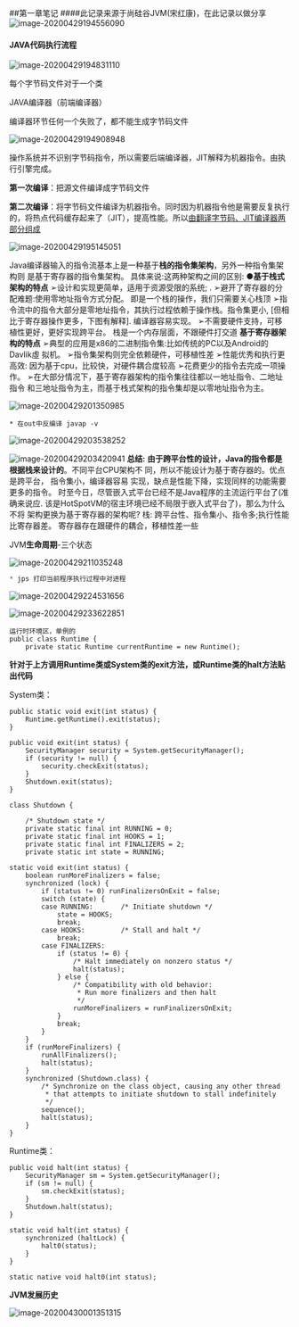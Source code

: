 ##第一章笔记
####此记录来源于尚硅谷JVM(宋红康)，在此记录以做分享
![image-20200429194556090](https://cdn.jsdelivr.net/gh/1392517138/imgRepository@master/image-20200429194556090.png)



#### JAVA代码执行流程

![image-20200429194831110](https://cdn.jsdelivr.net/gh/1392517138/imgRepository@master/image-20200429194831110.png)

每个字节码文件对于一个类

JAVA编译器（前端编译器）

编译器环节任何一个失败了，都不能生成字节码文件

![image-20200429194908948](https://cdn.jsdelivr.net/gh/1392517138/imgRepository@master/image-20200429194908948.png)

操作系统并不识别字节码指令，所以需要后端编译器，JIT解释为机器指令。由执行引擎完成。

**第一次编译**：把源文件编译成字节码文件

**第二次编译**：将字节码文件编译为机器指令。同时因为机器指令他是需要反复执行的，将热点代码缓存起来了（JIT），提高性能。所以<u>由翻译字节码、JIT编译器两部分组成</u>

![image-20200429195145051](https://cdn.jsdelivr.net/gh/1392517138/imgRepository@master/image-20200429195145051.png)

Java编译器输入的指令流基本上是一种基于**栈的指令集架构**，另外一种指令集架构则
是基于寄存器的指令集架构。
具体来说:这两种架构之间的区别:
●**基于栈式架构的特点**
➢设计和实现更简单，适用于资源受限的系统; .
➢避开了寄存器的分配难题:使用零地址指令方式分配。
即是一个栈的操作，我们只需要关心栈顶
➢指令流中的指令大部分是零地址指令，其执行过程依赖于操作栈。指令集更小, [但相比于寄存器操作更多，下图有解释].
编译器容易实现。
➢不需要硬件支持，可移植性更好，更好实现跨平台。
栈是一个内存层面，不跟硬件打交道
**基于寄存器架构的特点**
➢典型的应用是x86的二进制指令集:比如传统的PC以及Android的Davlik虛
拟机。
➢指令集架构则完全依赖硬件，可移植性差
➢性能优秀和执行更高效: 
因为基于cpu，比较快，对硬件耦合度较高
➢花费更少的指令去完成一项操作。
➢在大部分情况下，基于寄存器架构的指令集往往都以一地址指令、二地址指令
和三地址指令为主，而基于栈式架构的指令集却是以零地址指令为主。

![image-20200429201350985](https://cdn.jsdelivr.net/gh/1392517138/imgRepository@master/image-20200429201350985.png)

```
* 在out中反编译 javap -v
```

![image-20200429203538252](https://cdn.jsdelivr.net/gh/1392517138/imgRepository@master/image-20200429203538252.png)

![image-20200429203420941](https://cdn.jsdelivr.net/gh/1392517138/imgRepository@master/image-20200429203420941.png)
**总结:** 
**由于跨平台性的设计，Java的指令都是根据栈来设计的**。不同平台CPU架构不
同，所以不能设计为基于寄存器的。优点是跨平台， 指令集小，编译器容易
实现，缺点是性能下降，实现同样的功能需要更多的指令。
时至今日，尽管嵌入式平台已经不是Java程序的主流运行平台了(准确来说应.
该是HotSpotVM的宿主环境已经不局限于嵌入式平台了)，那么为什么不将
架构更换为基于寄存器的架构呢? 
栈:
跨平台性、指令集小、指令多;执行性能比寄存器差。
寄存器存在跟硬件的耦合，移植性差一些

JVM**生命周期**-三个状态

![image-20200429211035248](https://cdn.jsdelivr.net/gh/1392517138/imgRepository@master/image-20200429211035248.png)

```java
* jps 打印当前程序执行过程中对进程
```

![image-20200429224531656](https://cdn.jsdelivr.net/gh/1392517138/imgRepository@master/image-20200429224531656.png)

![image-20200429233622851](https://cdn.jsdelivr.net/gh/1392517138/imgRepository@master/image-20200429233622851.png)

```
运行时环境区，单例的
public class Runtime {
    private static Runtime currentRuntime = new Runtime();
```

**针对于上方调用Runtime类或System类的exit方法，或Runtime类的halt方法贴出代码**

System类：

```
public static void exit(int status) {
    Runtime.getRuntime().exit(status);
}
```

```
public void exit(int status) {
    SecurityManager security = System.getSecurityManager();
    if (security != null) {
        security.checkExit(status);
    }
    Shutdown.exit(status);
}
```

```
class Shutdown {

    /* Shutdown state */
    private static final int RUNNING = 0;
    private static final int HOOKS = 1;
    private static final int FINALIZERS = 2;
    private static int state = RUNNING;
```

```
static void exit(int status) {
    boolean runMoreFinalizers = false;
    synchronized (lock) {
        if (status != 0) runFinalizersOnExit = false;
        switch (state) {
        case RUNNING:       /* Initiate shutdown */
            state = HOOKS;
            break;
        case HOOKS:         /* Stall and halt */
            break;
        case FINALIZERS:
            if (status != 0) {
                /* Halt immediately on nonzero status */
                halt(status);
            } else {
                /* Compatibility with old behavior:
                 * Run more finalizers and then halt
                 */
                runMoreFinalizers = runFinalizersOnExit;
            }
            break;
        }
    }
    if (runMoreFinalizers) {
        runAllFinalizers();
        halt(status);
    }
    synchronized (Shutdown.class) {
        /* Synchronize on the class object, causing any other thread
         * that attempts to initiate shutdown to stall indefinitely
         */
        sequence();
        halt(status);
    }
}
```

Runtime类：

```
public void halt(int status) {
    SecurityManager sm = System.getSecurityManager();
    if (sm != null) {
        sm.checkExit(status);
    }
    Shutdown.halt(status);
}
```

```
static void halt(int status) {
    synchronized (haltLock) {
        halt0(status);
    }
}

static native void halt0(int status);
```

**JVM发展历史**

![image-20200430001351315](https://cdn.jsdelivr.net/gh/1392517138/imgRepository@master/image-20200430001351315.png)




